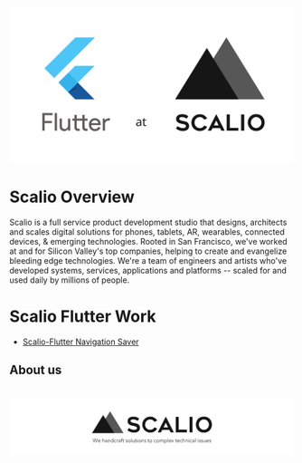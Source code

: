 <!--![Bazel at Scalio](assets/BazelAtScalioCrop.jpg)-->
![Bazel at Scalio](https://raw.githubusercontent.com/scalio/flutter/master/assets/flutter-at-scalio.svg?sanitize=true)

# Scalio Overview

Scalio is a full service product development studio that designs, architects and scales digital solutions for phones, tablets, AR, wearables, connected devices, & emerging technologies. Rooted in San Francisco, we've worked at and for Silicon Valley's top companies, helping to create and evangelize bleeding edge technologies. We're a team of engineers and artists who've developed systems, services, applications and platforms -- scaled for and used daily by millions of people. 

# Scalio Flutter Work

- [Scalio-Flutter Navigation Saver](https://github.com/scalio/flutter_navigation_saver)

## About us
<p align="center">
    <br/>
    <a href="https://scal.io/">
        <img src="https://raw.githubusercontent.com/scalio/flutter/master/assets/scalio-logo.svg?sanitize=true" />
    </a>
    <br/>
</p>
